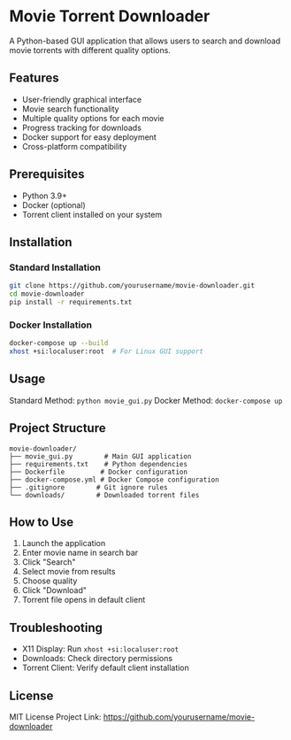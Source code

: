 # Movie Torrent Downloader

A Python-based GUI application that allows users to search and download movie torrents with different quality options.

## Features

- User-friendly graphical interface
- Movie search functionality
- Multiple quality options for each movie
- Progress tracking for downloads
- Docker support for easy deployment
- Cross-platform compatibility

## Prerequisites

- Python 3.9+
- Docker (optional)
- Torrent client installed on your system

## Installation

### Standard Installation
```bash
git clone https://github.com/yourusername/movie-downloader.git
cd movie-downloader
pip install -r requirements.txt
```

### Docker Installation
```bash
docker-compose up --build
xhost +si:localuser:root  # For Linux GUI support
```

## Usage

Standard Method: `python movie_gui.py`
Docker Method: `docker-compose up`

## Project Structure
```
movie-downloader/
├── movie_gui.py        # Main GUI application
├── requirements.txt    # Python dependencies
├── Dockerfile         # Docker configuration
├── docker-compose.yml # Docker Compose configuration
├── .gitignore        # Git ignore rules
└── downloads/        # Downloaded torrent files
```

## How to Use

1. Launch the application
2. Enter movie name in search bar
3. Click "Search"
4. Select movie from results
5. Choose quality
6. Click "Download"
7. Torrent file opens in default client

## Troubleshooting

- X11 Display: Run `xhost +si:localuser:root`
- Downloads: Check directory permissions
- Torrent Client: Verify default client installation

## License

MIT License
Project Link: https://github.com/yourusername/movie-downloader
